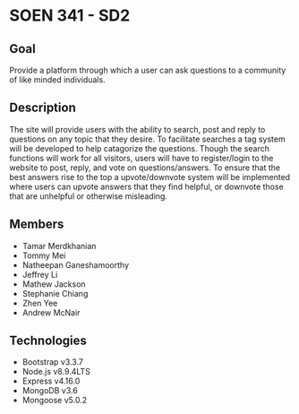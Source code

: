 # SOEN 341 - SD2
## Goal
Provide a platform through which a user can ask questions to a community of like minded individuals.
## Description
The site will provide users with the ability to search, post and reply to questions on any topic that they desire. To facilitate searches a tag system will be developed to help catagorize the questions. Though the search functions will work for all visitors, users will have to register/login to the website to post, reply, and vote on questions/answers. To ensure that the best answers rise to the top a upvote/downvote system will be implemented where users can upvote answers that they find helpful, or downvote those that are unhelpful or otherwise misleading.
## Members
* Tamar Merdkhanian
* Tommy Mei
* Natheepan Ganeshamoorthy
* Jeffrey Li
* Mathew Jackson
* Stephanie Chiang
* Zhen Yee
* Andrew McNair


## Technologies
  * Bootstrap v3.3.7
  * Node.js v8.9.4LTS
  * Express v4.16.0
  * MongoDB v3.6
  * Mongoose v5.0.2
